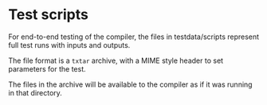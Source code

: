 # Test scripts

For end-to-end testing of the compiler, the files in testdata/scripts represent full test runs with inputs and outputs.

The file format is a `txtar` archive, with a MIME style header to set parameters for the test.

The files in the archive will be available to the compiler as if it was running in that directory. 